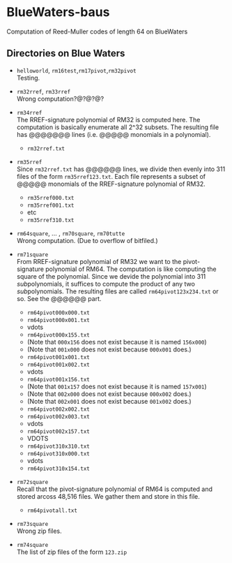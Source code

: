 # BlueWaters-baus

Computation of Reed-Muller codes of length 64 on BlueWaters



## Directories on Blue Waters


* `helloworld`, `rm16test`,`rm17pivot`,`rm32pivot`  
  Testing.

* `rm32rref`, `rm33rref`  
  Wrong computation?@?@?@?

* `rm34rref`  
   The RREF-signature polynomial of RM32 is computed here.
   The computation is basically enumerate all 2^32 subsets.
   The resulting file has @@@@@@@ lines (i.e. @@@@@ monomials in a polynomial).
   * `rm32rref.txt`

* `rm35rref`  
  Since `rm32rref.txt` has @@@@@@ lines,
  we divide then evenly into 311 files of the form `rm35rref123.txt`.
  Each file represents a subset of @@@@@ monomials
  of the RREF-signature polynomial of RM32.
  * `rm35rref000.txt`
  * `rm35rref001.txt`
  * etc
  * `rm35rref310.txt`

* `rm64square`, ... , `rm70square`, `rm70tutte`    
  Wrong computation.
  (Due to overflow of bitfiled.)

* `rm71square`  
  From RREF-signature polynomial of RM32
  we want to the pivot-signature polynomial of RM64.
  The computation is like computing the square of the polynomial.
  Since we devide the polynomial into 311 *sub*polynomials,
  it suffices to compute the product of any two *sub*polynomials.
  The resulting files are called `rm64pivot123x234.txt` or so.
  See the @@@@@@ part.
  * `rm64pivot000x000.txt`
  * `rm64pivot000x001.txt`
  * vdots
  * `rm64pivot000x155.txt`
  * (Note that `000x156` does not exist because it is named `156x000`)
  * (Note that `001x000` does not exist because `000x001` does.)
  * `rm64pivot001x001.txt`
  * `rm64pivot001x002.txt`
  * vdots
  * `rm64pivot001x156.txt`
  * (Note that `001x157` does not exist because it is named `157x001`)
  * (Note that `002x000` does not exist because `000x002` does.)
  * (Note that `002x001` does not exist because `001x002` does.)
  * `rm64pivot002x002.txt`
  * `rm64pivot002x003.txt`
  * vdots
  * `rm64pivot002x157.txt`
  * VDOTS
  * `rm64pivot310x310.txt`
  * `rm64pivot310x000.txt`
  * vdots
  * `rm64pivot310x154.txt`

* `rm72square`  
  Recall that the pivot-signature polynomial of RM64
  is computed and stored arcoss 48,516 files.
  We gather them and store in this file.
  * `rm64pivotall.txt`

* `rm73square`  
  Wrong zip files.

* `rm74square`  
  The list of zip files of the form `123.zip`
